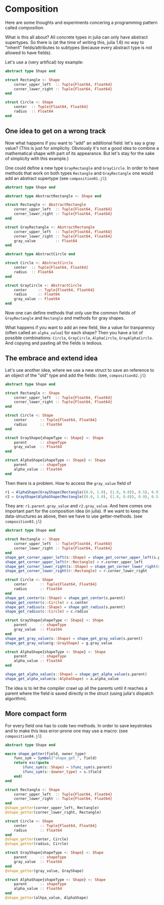 # Composition

Here are some thoughts and experiments concering a programming pattern called *composition*.

What is this all about? All concrete types in julia can only have abstract supertypes. So there is (at the time of writing this, julia 1.6) no way to "inherit" fields/attributes to subtypes (because every abstract type is not allowed to have fields).

Let's use a (very artifical) toy example:

```julia
abstract type Shape end

struct Rectangle <: Shape
    corner_upper_left  :: Tuple{Float64, Float64}
    corner_lower_right :: Tuple{Float64, Float64}
end

struct Circle <: Shape
    center  :: Tuple{Float64, Float64}
    radius  :: Float64
end
```

## One idea to get on a wrong track

Now what happens if you want to "add" an additional field: let's say a gray value? (This is just for simplicity. Obviously it's not a good idea to combine a mathematical shape with part of its appearance. But let's stay for the sake of simplicity with this example.)

One could define a new type `GrayRectangle` and `GrayCircle`. In order to have methods that work on both types `Rectangle` and `GrayRectangle` one would add an abstract supertype (see `composition01.jl`):

```julia
abstract type Shape end

abstract type AbstractRectangle <: Shape end

struct Rectangle <: AbstractRectangle
    corner_upper_left  :: Tuple{Float64, Float64}
    corner_lower_right :: Tuple{Float64, Float64}
end

struct GrayRectangle <: AbstractRectangle
    corner_upper_left  :: Tuple{Float64, Float64}
    corner_lower_right :: Tuple{Float64, Float64}
    gray_value         :: Float64
end

abstract type AbstractCircle end

struct Circle <: AbstractCircle
    center  :: Tuple{Float64, Float64}
    radius  :: Float64
end

struct GrayCircle <: AbstractCircle
    center     :: Tuple{Float64, Float64}
    radius     :: Float64
    gray_value :: Float64
end
```

Now one can define methods that only use the common fields of `GrayRectangle` and `Rectangle` and methods for gray shapes.

What happens if you want to add an new field, like a value for tranparency (often called an `alpha_value`) for each shape? Then you have a lot of possible combinations: `Circle`, `GrayCircle`, `AlphaCircle`, `GrayAlphaCircle`. And copying and pasting all the fields is tedious.

## The embrace and extend idea

Let's use another idea, where we use a new struct to save an reference to an object of the "old" type and add the fields: (see, `composition02.jl`)

```julia
abstract type Shape end

struct Rectangle <: Shape
    corner_upper_left  :: Tuple{Float64, Float64}
    corner_lower_right :: Tuple{Float64, Float64}
end

struct Circle <: Shape
    center      :: Tuple{Float64, Float64}
    radius      :: Float64
end

struct GrayShape{shapeType <: Shape} <: Shape
    parent      :: shapeType
    gray_value  :: Float64
end

struct AlphaShape{shapeType <: Shape} <: Shape
    parent      :: shapeType
    alpha_value :: Float64
end
```

Then there is a problem. How to access the `gray_value` field of

```julia
r1 = AlphaShape(GrayShape(Rectangle((0.0, 1.0), (1.0, 0.0)), 0.5), 0.9)
r2 = GrayShape(AlphaShape(Rectangle((0.0, 1.0), (1.0, 0.0)), 0.9), 0.5)
```

They are: `r1.parent.gray_value` and `r2.gray_value`. And here comes one
important part for the composition idea (in julia). If we want to keep
the data-structures as above, then we have to use getter-methods.
(see `composition03.jl`)

```julia
abstract type Shape end

struct Rectangle <: Shape
    corner_upper_left  :: Tuple{Float64, Float64}
    corner_lower_right :: Tuple{Float64, Float64}
end
shape_get_corner_upper_left(s::Shape) = shape_get_corner_upper_left(s.parent)
shape_get_corner_upper_left(r::Rectangle) = r.corner_upper_left
shape_get_corner_lower_right(s::Shape) = shape_get_corner_lower_right(s.parent)
shape_get_corner_lower_right(r::Rectangle) = r.corner_lower_right

struct Circle <: Shape
    center      :: Tuple{Float64, Float64}
    radius      :: Float64
end
shape_get_center(s::Shape) = shape_get_center(s.parent)
shape_get_center(c::Circle) = c.center
shape_get_radius(s::Shape) = shape_get_radius(s.parent)
shape_get_radius(c::Circle) = c.radius

struct GrayShape{shapeType <: Shape} <: Shape
    parent      :: shapeType
    gray_value  :: Float64
end
shape_get_gray_value(s::Shape) = shape_get_gray_value(s.parent)
shape_get_gray_value(g::GrayShape) = g.gray_value

struct AlphaShape{shapeType <: Shape} <: Shape
    parent      :: shapeType
    alpha_value :: Float64
end

shape_get_alpha_value(s::Shape) = shape_get_alpha_value(s.parent)
shape_get_alpha_value(a::AlphaShape) = a.alpha_value
```

The idea is to let the compiler crawl up all the parents until it
reaches a parent where the field is saved directly in the struct
(using julia's dispatch algorithm).

## More compact form

For every field one has to code two methods. In order to save
keystrokes and to make this less error-prone one may use a macro:
(see `composition04.jl`)

```julia
abstract type Shape end

macro shape_getter(field, owner_type)
    func_sym = Symbol("shape_get_", field)
    return esc(quote
        $func_sym(s::Shape) = $func_sym(s.parent)
        $func_sym(s::$owner_type) = s.$field
    end)
end

struct Rectangle <: Shape
    corner_upper_left  :: Tuple{Float64, Float64}
    corner_lower_right :: Tuple{Float64, Float64}
end
@shape_getter(corner_upper_left, Rectangle)
@shape_getter(corner_lower_right, Rectangle)

struct Circle <: Shape
    center      :: Tuple{Float64, Float64}
    radius      :: Float64
end
@shape_getter(center, Circle)
@shape_getter(radius, Circle)

struct GrayShape{shapeType <: Shape} <: Shape
    parent      :: shapeType
    gray_value  :: Float64
end
@shape_getter(gray_value, GrayShape)

struct AlphaShape{shapeType <: Shape} <: Shape
    parent      :: shapeType
    alpha_value :: Float64
end
@shape_getter(alhpa_value, AlphaShape)
```


